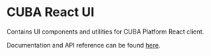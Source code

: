 # CUBA React UI

Contains UI components and utilities for CUBA Platform React client.

Documentation and API reference can be found [here](https://cuba-platform.github.io/frontend).
